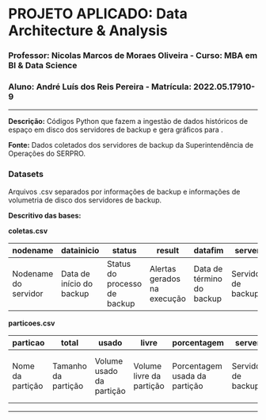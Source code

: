 # PROJETO APLICADO: Data Architecture &amp; Analysis
### Professor: Nicolas Marcos de Moraes Oliveira - Curso: MBA em BI & Data Science
### Aluno: André Luís dos Reis Pereira - Matrícula: 2022.05.17910-9


------------

**Descrição:**
Códigos Python que fazem a ingestão de dados históricos de espaço em disco dos servidores de backup e gera gráficos para .

**Fonte:** Dados coletados dos servidores de backup da Superintendência de Operações do SERPRO.

### Datasets
Arquivos .csv separados por informações de backup e informações de volumetria de disco dos servidores de backup.

**Descritivo das bases:** 

**coletas.csv**

| nodename             | datainicio               | status                       | result                      | datafim                   | server             |
|----------------------|--------------------------|------------------------------|-----------------------------|---------------------------|--------------------|
| Nodename do servidor | Data de início do backup | Status do processo de backup | Alertas gerados na execução | Data de término do backup | Servidor de backup |

**particoes.csv**

| particao         | total               | usado                    | livre                    | porcentagem                   | server             | data                     |
|------------------|---------------------|--------------------------|--------------------------|-------------------------------|--------------------|--------------------------|
| Nome da partição | Tamanho da partição | Volume usado da partição | Volume livre da partição | Porcentagem usada da partição | Servidor de backup | Data de coleta dos dados |
------------